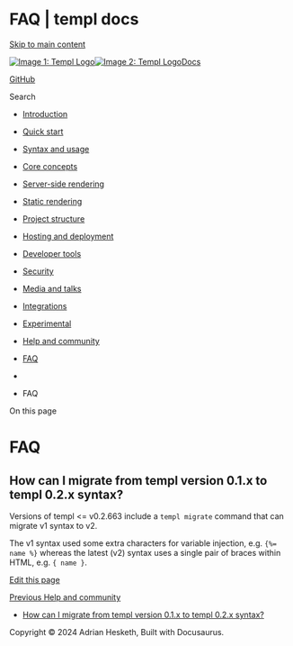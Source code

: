 FAQ | templ docs
===============

[Skip to main content](https://templ.guide/faq/#__docusaurus_skipToContent_fallback)

[![Image 1: Templ Logo](https://templ.guide/img/logo.svg)![Image 2: Templ Logo](https://templ.guide/img/logo.svg)](https://templ.guide/)[Docs](https://templ.guide/)

[GitHub](https://github.com/a-h/templ)

Search

*   [Introduction](https://templ.guide/)
*   [Quick start](https://templ.guide/quick-start/installation)
    
*   [Syntax and usage](https://templ.guide/syntax-and-usage/basic-syntax)
    
*   [Core concepts](https://templ.guide/core-concepts/components)
    
*   [Server-side rendering](https://templ.guide/server-side-rendering/creating-an-http-server-with-templ)
    
*   [Static rendering](https://templ.guide/static-rendering/generating-static-html-files-with-templ)
    
*   [Project structure](https://templ.guide/project-structure/project-structure)
    
*   [Hosting and deployment](https://templ.guide/hosting-and-deployment/hosting-on-aws-lambda)
    
*   [Developer tools](https://templ.guide/developer-tools/cli)
    
*   [Security](https://templ.guide/security/injection-attacks)
    
*   [Media and talks](https://templ.guide/media/)
*   [Integrations](https://templ.guide/integrations/web-frameworks)
    
*   [Experimental](https://templ.guide/experimental/overview)
    
*   [Help and community](https://templ.guide/help-and-community/)
*   [FAQ](https://templ.guide/faq/)

*   [](https://templ.guide/)
*   FAQ

On this page

FAQ
===

How can I migrate from templ version 0.1.x to templ 0.2.x syntax?[​](https://templ.guide/faq/#how-can-i-migrate-from-templ-version-01x-to-templ-02x-syntax "Direct link to How can I migrate from templ version 0.1.x to templ 0.2.x syntax?")
----------------------------------------------------------------------------------------------------------------------------------------------------------------------------------------------------------------------------------------------

Versions of templ <= v0.2.663 include a `templ migrate` command that can migrate v1 syntax to v2.

The v1 syntax used some extra characters for variable injection, e.g. `{%= name %}` whereas the latest (v2) syntax uses a single pair of braces within HTML, e.g. `{ name }`.

[Edit this page](https://github.com/a-h/templ/tree/main/docs/docs/15-faq/index.md)

[Previous Help and community](https://templ.guide/help-and-community/)

*   [How can I migrate from templ version 0.1.x to templ 0.2.x syntax?](https://templ.guide/faq/#how-can-i-migrate-from-templ-version-01x-to-templ-02x-syntax)

Copyright © 2024 Adrian Hesketh, Built with Docusaurus.